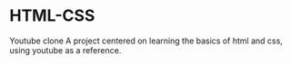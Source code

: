 # HTML-CSS
Youtube clone
A project centered on learning the basics of html and css, using youtube as a reference.
